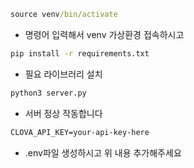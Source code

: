 ```cmd
source venv/bin/activate
```
- 명령어 입력해서 venv 가상환경 접속하시고

```cmd
pip install -r requirements.txt
```
- 필요 라이브러리 설치

```cmd
python3 server.py
```
- 서버 정상 작동합니다

```cmd
CLOVA_API_KEY=your-api-key-here
```

- .env파일 생성하시고 위 내용 추가해주세요

